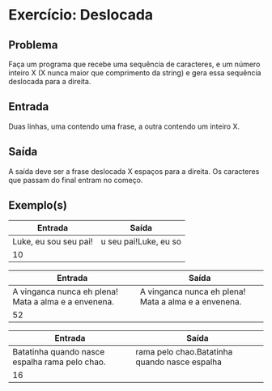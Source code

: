 Exercício: Deslocada
====================


Problema
--------

Faça um programa que recebe uma sequência de caracteres, e um número inteiro X (X nunca maior que comprimento da string) e gera essa sequência deslocada para a direita.


Entrada
-------

Duas linhas, uma contendo uma frase, a outra contendo um inteiro X.


Saída
-----

A saída deve ser a frase deslocada X espaços para a direita. Os caracteres que passam do final entram no começo.


Exemplo(s)
----------

| Entrada               | Saída                 |
|-----------------------|-----------------------|
| Luke, eu sou seu pai! | u seu pai!Luke, eu so |
| 10                    |                       |

| Entrada                                              | Saída                                                |
|------------------------------------------------------|------------------------------------------------------|
| A vinganca nunca eh plena! Mata a alma e a envenena. | A vinganca nunca eh plena! Mata a alma e a envenena. |
| 52                                                   |                                                      |

| Entrada                                         | Saída                                         |
|-------------------------------------------------|-----------------------------------------------|
| Batatinha quando nasce espalha rama pelo chao.  | rama pelo chao.Batatinha quando nasce espalha |
| 16                                              |                                               |

